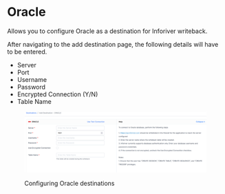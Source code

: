 # Oracle

Allows you to configure Oracle as a destination for Inforiver writeback.&#x20;

After navigating to the add destination page, the following details will have to be entered.&#x20;

* Server
* Port
* Username
* Password
* Encrypted Connection (Y/N)
* Table Name

<figure><img src="../../../.gitbook/assets/image.png" alt=""><figcaption><p>Configuring Oracle destinations</p></figcaption></figure>
